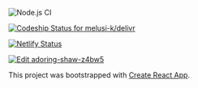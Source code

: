 ![Node.js CI](https://github.com/melusi-k/delivr/workflows/Node.js%20CI/badge.svg)

[![Codeship Status for melusi-k/delivr](https://app.codeship.com/projects/1532b4f0-2cda-0138-b76d-7ac8e46841b3/status?branch=master)](https://app.codeship.com/projects/384632)

[![Netlify Status](https://api.netlify.com/api/v1/badges/abb4525d-5ae6-4452-ad14-0db1bd750acd/deploy-status)](https://app.netlify.com/sites/heuristic-brahmagupta-f163fe/deploys)

[![Edit adoring-shaw-z4bw5](https://codesandbox.io/static/img/play-codesandbox.svg)](https://codesandbox.io/s/adoring-shaw-z4bw5?autoresize=1&fontsize=14&hidenavigation=1&previewwindow=tests&theme=dark&view=editor)

This project was bootstrapped with [Create React App](https://github.com/facebook/create-react-app).

